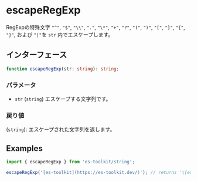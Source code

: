 # escapeRegExp

RegExpの特殊文字 `"^"`, `"$"`, `"\\"`, `"."`, `"\*"`, `"+"`, `"?"`, `"("`, `")"`, `"["`, `"]"`, `"{"`, `"}"`, および `"|"`を `str` 内でエスケープします。

## インターフェース

```typescript
function escapeRegExp(str: string): string;
```

### パラメータ

- `str` (`string`) エスケープする文字列です。

### 戻り値

(`string`): エスケープされた文字列を返します。

## Examples

```typescript
import { escapeRegExp } from 'es-toolkit/string';

escapeRegExp('[es-toolkit](https://es-toolkit.dev/)'); // returns '\[es-toolkit\]\(https://es-toolkit\.dev/\)'
```
